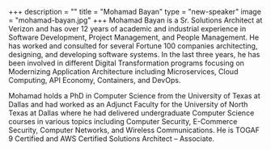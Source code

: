 +++
description = ""
title = "Mohamad Bayan"
type = "new-speaker"
image = "mohamad-bayan.jpg"
+++
Mohamad Bayan is a Sr. Solutions Architect at Verizon and has over 12 years of academic and industrial experience in Software Development, Project Management, and People Management. He has worked and consulted for several Fortune 100 companies architecting, designing, and developing software systems. In the last three years, he has been involved in different Digital Transformation programs focusing on Modernizing Application Architecture including Microservices, Cloud Computing, API Economy, Containers, and DevOps.  
  
Mohamad holds a PhD in Computer Science from the University of Texas at Dallas and had worked as an Adjunct Faculty for the University of North Texas at Dallas where he had delivered undergraduate Computer Science courses in various topics including Computer Security, E-Commerce Security, Computer Networks, and Wireless Communications. He is TOGAF 9 Certified and AWS Certified Solutions Architect – Associate.